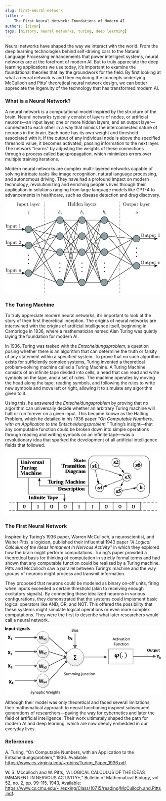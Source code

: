 ```yaml
---
slug: first-neural-network
title: >-
    The First Neural Network: Foundations of Modern AI
authors: [rivan]
tags: [history, neural networks, turing, deep learning]
---
```

Neural networks have shaped the way we interact with the world. From the deep learning technologies behind self-driving cars to the Natural Language Processing enhancements that power intelligent systems, neural networks are at the forefront of modern AI. But to truly appreciate the deep learning applications we use today, it’s important to examine the foundational theories that lay the groundwork for the field. By first looking at what a neural network is and then exploring the concepts underlying McCulloch and Pitts' theoretical neural network design, we can better appreciate the ingenuity of the technology that has transformed modern AI.

### What is a Neural Network?
A neural network is a computational model inspired by the structure of the brain. Neural networks typically consist of layers of nodes, or artificial neurons—an input layer, one or more hidden layers, and an output layer—connected to each other in a way that mimics the interconnected nature of neurons in the brain. Each node has its own weight and threshold associated with it. If the output of any individual node is above the specified threshold value, it becomes activated, passing information to the next layer. The network "learns" by adjusting the weights of these connections through a process called backpropagation, which minimizes errors over multiple training iterations.

Modern neural networks are complex multi-layered networks capable of solving intricate tasks like image recognition, natural language processing, and autonomous driving. They have had a profound impact on modern technology, revolutionizing and enriching people's lives through their application in solutions ranging from large language models like GPT-4 to advancements in healthcare, such as disease detection and drug discovery.

![How an artificial neural network works: input layer, hidden layers, output layers. (Image source: Facundo Bre)](/img/blog/neural-network-1.png)

### The Turing Machine
To truly appreciate modern neural networks, it’s important to look at the story of their first theoretical inception. The origins of neural networks are intertwined with the origins of artificial intelligence itself, beginning in Cambridge in 1936, where a mathematician named Alan Turing was quietly laying the foundation for modern AI.

In 1936, Turing was tasked with the *Entscheidungsproblem*, a question posing whether there is an algorithm that can determine the truth or falsity of any statement within a specified system. To prove that no such algorithm exists for sufficiently complex systems, Turing invented a theoretical problem-solving machine called a Turing Machine. A Turing Machine consists of an infinite tape divided into cells, a head that can read and write symbols on the tape, and a set of rules. The machine operates by moving the head along the tape, reading symbols, and following the rules to write new symbols and move left or right, allowing it to simulate any algorithm given to it.

Using this, he answered the *Entscheidungsproblem* by proving that no algorithm can universally decide whether an arbitrary Turing machine will halt or run forever on a given input. This became known as the Halting Problem, which he detailed in his 1936 paper *“On Computable Numbers, with an Application to the Entscheidungsproblem.”* Turing’s insight—that any computable function could be broken down into simple operations through reading and writing symbols on an infinite tape—was a revolutionary idea that sparked the development of all artificial intelligence fields that followed.

![The Universal Turing machine: complete with Turing Machine descriptions, tape, and transitions. (Image source: MIT)](/img/blog/neural-network-2.gif)

### The First Neural Network
Inspired by Turing’s 1936 paper, Warren McCulloch, a neuroscientist, and Walter Pitts, a logician, published their influential 1943 paper *"A Logical Calculus of the Ideas Immanent in Nervous Activity"* in which they explored how the brain might perform computations. Turing’s paper provided a theoretical basis for thinking of computation in strictly formal terms and had shown that any computable function could be realized by a Turing machine. Pitts and McCulloch saw a parallel between Turing’s machine and the way groups of neurons might process and transmit information.

They proposed that neurons could be modeled as binary on-off units, firing when inputs exceeded a certain threshold (akin to receiving enough excitatory signals). By connecting these idealized neurons in various configurations, they demonstrated that the systems could implement basic logical operators like AND, OR, and NOT. This offered the possibility that these systems might simulate logical operations or even more complex computations. They were the first to describe what later researchers would call a neural network.

![The McCulloch-Pitts Neuron Model. (Image source: available under fair use, Creative Commons)](/img/blog/neural-network-3.png)

Although their model was only theoretical and faced several limitations, their mathematical approach to neural functioning inspired subsequent generations of researchers—paving the way for cybernetics and later the field of artificial intelligence. Their work ultimately shaped the path for modern AI and deep learning, which are now deeply embedded in our everyday lives.

### References
A. Turing, “On Computable Numbers, with an Application to the Entscheidungsproblem,” 1936. Available: https://www.cs.virginia.edu/~robins/Turing_Paper_1936.pdf.

W. S. Mcculloch and W. Pitts, “A LOGICAL CALCULUS OF THE IDEAS IMMANENT IN NERVOUS ACTIVITY*,” Bulletin of Mathematical Biology, vol. 52, no. 2, pp. 99–115, 1943, Available: https://www.cs.cmu.edu/~./epxing/Class/10715/reading/McCulloch.and.Pitts.pdf.